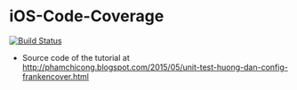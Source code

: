 # iOS-Code-Coverage
[![Build Status](https://travis-ci.org/congpc/iOS-Code-Coverage.svg?branch=master)](https://travis-ci.org/congpc/iOS-Code-Coverage)<br />
- Source code of the tutorial at http://phamchicong.blogspot.com/2015/05/unit-test-huong-dan-config-frankencover.html
